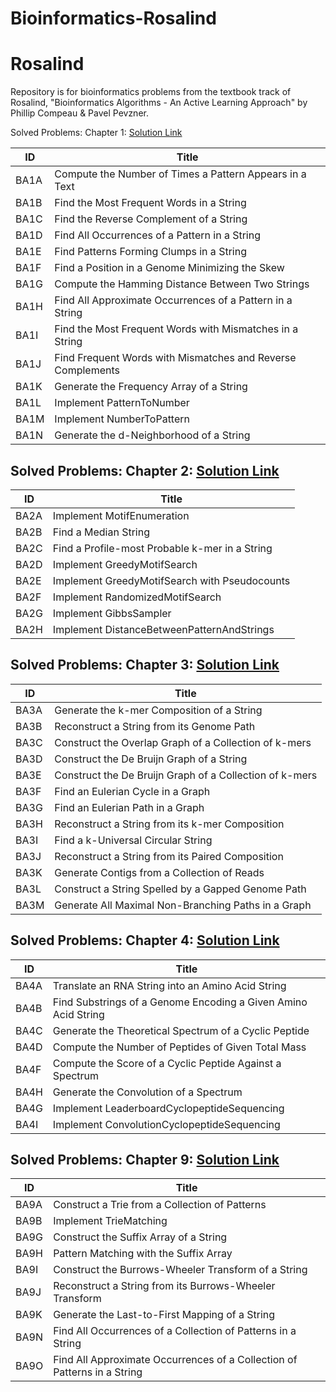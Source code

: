 # Bioinformatics-Rosalind

# Rosalind
Repository is for bioinformatics problems from the textbook track of Rosalind, "Bioinformatics Algorithms - An Active Learning Approach" by Phillip Compeau &amp; Pavel Pevzner.

Solved Problems: Chapter 1: [Solution Link](https://github.com/sharmin6630/Bioinformatics-Rosalind/blob/main/Chapter_1.ipynb)

ID          | Title                                                        
------------|--------------------------------------------------------------
BA1A       	| Compute the Number of Times a Pattern Appears in a Text     	
BA1B       	| Find the Most Frequent Words in a String                    	
BA1C       	| Find the Reverse Complement of a String                     	
BA1D       	| Find All Occurrences of a Pattern in a String               	
BA1E       	| Find Patterns Forming Clumps in a String                    	
BA1F       	| Find a Position in a Genome Minimizing the Skew             	
BA1G       	| Compute the Hamming Distance Between Two Strings            	
BA1H       	| Find All Approximate Occurrences of a Pattern in a String   
BA1I       	| Find the Most Frequent Words with Mismatches in a String    	
BA1J       	| Find Frequent Words with Mismatches and Reverse Complements 	
BA1K       	| Generate the Frequency Array of a String                    	
BA1L       	| Implement PatternToNumber                                   	
BA1M       	| Implement NumberToPattern                                   	
BA1N       	| Generate the d-Neighborhood of a String                     
 
## Solved Problems: Chapter 2: [Solution Link](https://github.com/sharmin6630/Bioinformatics-Rosalind/blob/main/Chapter_2.ipynb)

ID          | Title                                                        
------------|--------------------------------------------------------------
BA2A       	| Implement MotifEnumeration                     	
BA2B       	| Find a Median String                           	
BA2C       	| Find a Profile-most Probable k-mer in a String 	
BA2D       	| Implement GreedyMotifSearch                    	
BA2E       	| Implement GreedyMotifSearch with Pseudocounts  	
BA2F       	| Implement RandomizedMotifSearch    
BA2G       	| Implement GibbsSampler
BA2H       	| Implement DistanceBetweenPatternAndStrings    

## Solved Problems: Chapter 3: [Solution Link](https://github.com/sharmin6630/Bioinformatics-Rosalind/blob/main/Chapter_3.ipynb)

ID          | Title                                                        
------------|--------------------------------------------------------------
BA3A       	| Generate the k-mer Composition of a String              	
BA3B       	| Reconstruct a String from its Genome Path               	
BA3C       	| Construct the Overlap Graph of a Collection of k-mers   	
BA3D       	| Construct the De Bruijn Graph of a String               	
BA3E       	| Construct the De Bruijn Graph of a Collection of k-mers 	
BA3F       	| Find an Eulerian Cycle in a Graph    
BA3G       	| Find an Eulerian Path in a Graph                    	
BA3H       	| Reconstruct a String from its k-mer Composition         
BA3I       	| Find a k-Universal Circular String     
BA3J       	| Reconstruct a String from its Paired Composition
BA3K        | Generate Contigs from a Collection of Reads
BA3L       	| Construct a String Spelled by a Gapped Genome Path    
BA3M       	| Generate All Maximal Non-Branching Paths in a Graph  

## Solved Problems: Chapter 4: [Solution Link](https://github.com/sharmin6630/Bioinformatics-Rosalind/blob/main/Chapter_4.ipynb)

ID          | Title                                                        
------------|--------------------------------------------------------------
BA4A       	| Translate an RNA String into an Amino Acid String              	
BA4B       	| Find Substrings of a Genome Encoding a Given Amino Acid String 	
BA4C       	| Generate the Theoretical Spectrum of a Cyclic Peptide
BA4D       	| Compute the Number of Peptides of Given Total Mass
BA4F       	| Compute the Score of a Cyclic Peptide Against a Spectrum
BA4H       	| Generate the Convolution of a Spectrum  
BA4G       	| Implement LeaderboardCyclopeptideSequencing    
BA4I       	| Implement ConvolutionCyclopeptideSequencing

## Solved Problems: Chapter 9: [Solution Link](https://github.com/sharmin6630/Bioinformatics-Rosalind/blob/main/Chapter_9.ipynb)

ID          | Title                                                        
------------|--------------------------------------------------------------
BA9A       	| Construct a Trie from a Collection of Patterns     
BA9B       	| Implement TrieMatching  
BA9G       	| Construct the Suffix Array of a String 
BA9H       	| Pattern Matching with the Suffix Array
BA9I       	| Construct the Burrows-Wheeler Transform of a String     	
BA9J       	| Reconstruct a String from its Burrows-Wheeler Transform 	
BA9K       	| Generate the Last-to-First Mapping of a String      
BA9N       	| Find All Occurrences of a Collection of Patterns in a String
BA9O       	| Find All Approximate Occurrences of a Collection of Patterns in a String
